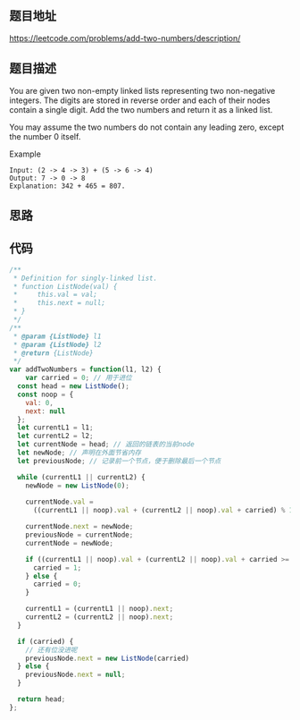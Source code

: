 ## 题目地址
https://leetcode.com/problems/add-two-numbers/description/

## 题目描述
You are given two non-empty linked lists representing two non-negative integers. The digits are stored in reverse order and each of their nodes contain a single digit. Add the two numbers and return it as a linked list.

You may assume the two numbers do not contain any leading zero, except the number 0 itself.

Example
```
Input: (2 -> 4 -> 3) + (5 -> 6 -> 4)
Output: 7 -> 0 -> 8
Explanation: 342 + 465 = 807.

```
## 思路

## 代码
```js
/**
 * Definition for singly-linked list.
 * function ListNode(val) {
 *     this.val = val;
 *     this.next = null;
 * }
 */
/**
 * @param {ListNode} l1
 * @param {ListNode} l2
 * @return {ListNode}
 */
var addTwoNumbers = function(l1, l2) {
    var carried = 0; // 用于进位
  const head = new ListNode();
  const noop = {
    val: 0,
    next: null
  };
  let currentL1 = l1;
  let currentL2 = l2;
  let currentNode = head; // 返回的链表的当前node
  let newNode; // 声明在外面节省内存
  let previousNode; // 记录前一个节点，便于删除最后一个节点

  while (currentL1 || currentL2) {
    newNode = new ListNode(0);
    
    currentNode.val =
      ((currentL1 || noop).val + (currentL2 || noop).val + carried) % 10;

    currentNode.next = newNode;
    previousNode = currentNode;
    currentNode = newNode;

    if ((currentL1 || noop).val + (currentL2 || noop).val + carried >= 10) {
      carried = 1;
    } else {
      carried = 0;
    }

    currentL1 = (currentL1 || noop).next;
    currentL2 = (currentL2 || noop).next;
  }

  if (carried) {
    // 还有位没进呢
    previousNode.next = new ListNode(carried)
  } else {
    previousNode.next = null;
  }

  return head;
};
```
